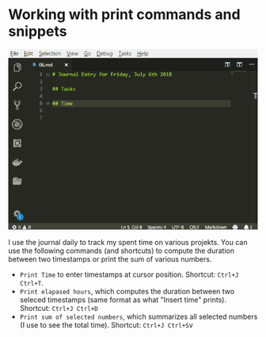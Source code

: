 # Working with print commands and snippets

![Screen Capture](./printCommands.gif)

I use the journal daily to track my spent time on various projekts. You can use the following commands (and shortcuts) to compute the duration between two timestamps or print the sum of various numbers. 

* `Print Time` to enter timestamps at cursor position. Shortcut: `Ctrl+J Ctrl+T`. 
* `Print elapased hours`, which computes the duration between two seleced timestamps (same format as what "Insert time" prints). Shortcut: `Ctrl+J Ctrl+D`
* `Print sum of selected numbers`, which summarizes all selected numbers (I use to see the total time). Shortcut: `Ctrl+J Ctrl+S`v